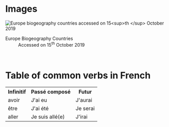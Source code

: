 <h1> Images </h1>
<img src="https://upload.wikimedia.org/wikipedia/commons/3/39/Europe_biogeography_countries.svg" alt=" Europe biogeography countries accessed on 15<sup>th </sup> October 2019" >
<dl>
  <dt>Europe Biogeography Countries</dt>
  <dd> Accessed on 15<sup>th</sup> October 2019</dd>

</dl>
<br>
<h1> Table of common verbs in French </h1>
<table> 
  <tr> <th> Infinitif </th><th> Passé composé </th> <th> Futur </th>
    <tr> <td> avoir </td> <td> J'ai eu </td> <td> J'aurai </td> </tr>
    <tr> <td> être </td> <td> J'ai été </td> <td> Je serai </td> </tr>
    <tr> <td> aller </td> <td> Je suis allé(e) </td> <td> J'irai </td> </tr></table>
